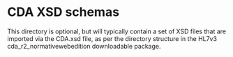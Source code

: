 # CDA XSD schemas

This directory is optional, but will typically contain a set of XSD files that
are imported via the CDA.xsd file, as per the directory structure in the HL7v3
cda_r2_normativewebedition downloadable package.
